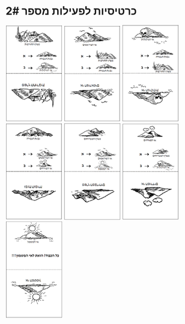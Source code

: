 # כרטיסיות לפעילות מספר 2#

<img src="img07.png" title="" style="width: 30%">

<img src="img08.png" title="" style="width: 30%">

<img src="img09.png" title="" style="width: 30%">

<img src="img10.png" title="" style="width: 30%">

<img src="img11.png" title="" style="width: 30%">

<img src="img12.png" title="" style="width: 30%">

<img src="img13.png" title="" style="width: 30%">
